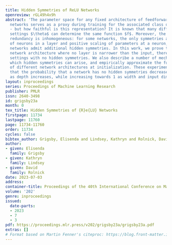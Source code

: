 ```yaml
---
title: Hidden Symmetries of ReLU Networks
openreview: rGL49h4x9h
abstract: 'The parameter space for any fixed architecture of feedforward ReLU neural
  networks serves as a proxy during training for the associated class of functions
  - but how faithful is this representation? It is known that many different parameter
  settings $\theta$ can determine the same function $f$. Moreover, the degree of this
  redundancy is inhomogeneous: for some networks, the only symmetries are permutation
  of neurons in a layer and positive scaling of parameters at a neuron, while other
  networks admit additional hidden symmetries. In this work, we prove that, for any
  network architecture where no layer is narrower than the input, there exist parameter
  settings with no hidden symmetries. We also describe a number of mechanisms through
  which hidden symmetries can arise, and empirically approximate the functional dimension
  of different network architectures at initialization. These experiments indicate
  that the probability that a network has no hidden symmetries decreases towards 0
  as depth increases, while increasing towards 1 as width and input dimension increase.'
layout: inproceedings
series: Proceedings of Machine Learning Research
publisher: PMLR
issn: 2640-3498
id: grigsby23a
month: 0
tex_title: Hidden Symmetries of {R}e{LU} Networks
firstpage: 11734
lastpage: 11760
page: 11734-11760
order: 11734
cycles: false
bibtex_author: Grigsby, Elisenda and Lindsey, Kathryn and Rolnick, David
author:
- given: Elisenda
  family: Grigsby
- given: Kathryn
  family: Lindsey
- given: David
  family: Rolnick
date: 2023-07-03
address: 
container-title: Proceedings of the 40th International Conference on Machine Learning
volume: '202'
genre: inproceedings
issued:
  date-parts:
  - 2023
  - 7
  - 3
pdf: https://proceedings.mlr.press/v202/grigsby23a/grigsby23a.pdf
extras: []
# Format based on Martin Fenner's citeproc: https://blog.front-matter.io/posts/citeproc-yaml-for-bibliographies/
---
```

